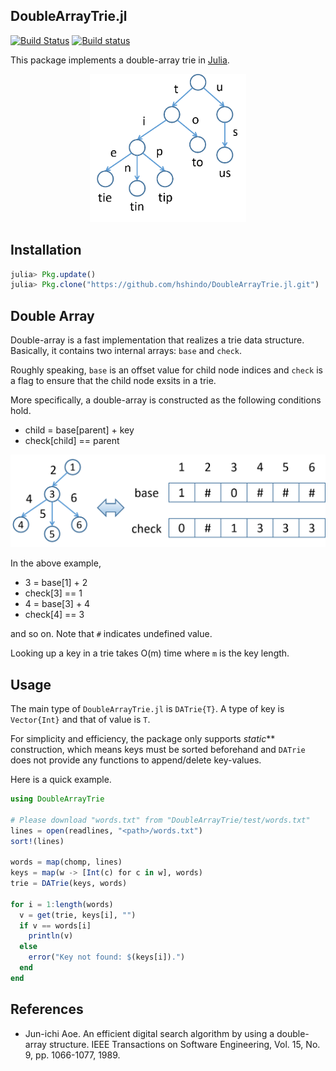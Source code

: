 ## DoubleArrayTrie.jl

[![Build Status](https://travis-ci.org/hshindo/DoubleArrayTrie.jl.svg?branch=master)](https://travis-ci.org/hshindo/DoubleArrayTrie.jl)
[![Build status](https://ci.appveyor.com/api/projects/status/github/hshindo/DoubleArrayTrie.jl?branch=master)](https://ci.appveyor.com/project/hshindo/DoubleArrayTrie-jl/branch/master)

This package implements a double-array trie in [Julia](http://julialang.org/).

<p align="center"><img src="https://github.com/hshindo/DoubleArray.jl/blob/master/trie.png" width="250"></p>

## Installation
```julia
julia> Pkg.update()
julia> Pkg.clone("https://github.com/hshindo/DoubleArrayTrie.jl.git")
```

## Double Array
Double-array is a fast implementation that realizes a trie data structure.
Basically, it contains two internal arrays: `base` and `check`.

Roughly speaking, `base` is an offset value for child node indices and `check` is a flag to ensure that the child node exsits in a trie.

More specifically, a double-array is constructed as the following conditions hold.
* child = base[parent] + key
* check[child] == parent

<p align="center"><img src="https://github.com/hshindo/DoubleArray.jl/blob/master/doublearray.png" width="600"></p>

In the above example,
* 3 = base[1] + 2
* check[3] == 1
* 4 = base[3] + 4
* check[4] == 3

and so on. Note that `#` indicates undefined value.

Looking up a key in a trie takes O(m) time where `m` is the key length.

## Usage
The main type of `DoubleArrayTrie.jl` is `DATrie{T}`.
A type of key is `Vector{Int}` and that of value is `T`.

For simplicity and efficiency, the package only supports _static_** construction, which means keys must be sorted beforehand and `DATrie` does not provide any functions to append/delete key-values.

Here is a quick example.
```julia
using DoubleArrayTrie

# Please download "words.txt" from "DoubleArrayTrie/test/words.txt"
lines = open(readlines, "<path>/words.txt")
sort!(lines)

words = map(chomp, lines)
keys = map(w -> [Int(c) for c in w], words)
trie = DATrie(keys, words)

for i = 1:length(words)
  v = get(trie, keys[i], "")
  if v == words[i]
    println(v)
  else
    error("Key not found: $(keys[i]).")
  end
end
```

## References
* Jun-ichi Aoe. An efficient digital search algorithm by using a double-array structure. IEEE Transactions on Software Engineering, Vol. 15, No. 9, pp. 1066-1077, 1989.
